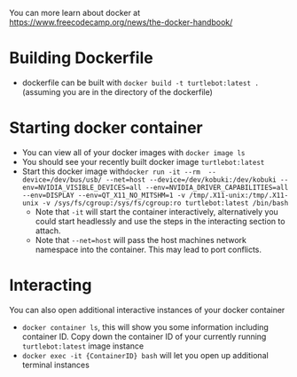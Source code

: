 You can more learn about docker at https://www.freecodecamp.org/news/the-docker-handbook/

# Building Dockerfile

- dockerfile can be built with `docker build -t turtlebot:latest .` (assuming you are in the directory of the dockerfile)

# Starting docker container

- You can view all of your docker images with `docker image ls`
- You should see your recently built docker image `turtlebot:latest`
- Start this docker image with`docker run -it --rm  --device=/dev/bus/usb/ --net=host --device=/dev/kobuki:/dev/kobuki --env=NVIDIA_VISIBLE_DEVICES=all --env=NVIDIA_DRIVER_CAPABILITIES=all --env=DISPLAY --env=QT_X11_NO_MITSHM=1 -v /tmp/.X11-unix:/tmp/.X11-unix -v /sys/fs/cgroup:/sys/fs/cgroup:ro turtlebot:latest /bin/bash`
  - Note that `-it` will start the container interactively, alternatively you could start headlessly and use the steps in the interacting section to attach.
  - Note that `--net=host` will pass the host machines network namespace into the container. This may lead to port conflicts.

# Interacting

You can also open additional interactive instances of your docker container

- `docker container ls`, this will show you some information including container ID. Copy down the container ID of your currently running `turtlebot:latest` image instance
- `docker exec -it {ContainerID} bash` will let you open up additional terminal instances
